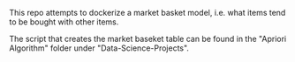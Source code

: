 This repo attempts to dockerize a market basket model, i.e. what items tend to be bought with other items.

The script that creates the market baseket table can be found in the "Apriori Algorithm" folder under "Data-Science-Projects".